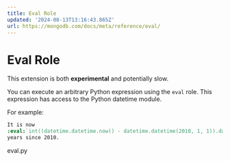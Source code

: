 ```yaml
---
title: Eval Role
updated: '2024-08-13T13:16:43.865Z'
url: https://mongodb.com/docs/meta/reference/eval/
---
```


# Eval Role

This extension is both **experimental** and potentially slow.

You can execute an arbitrary Python expression using the `eval` role. This expression has access to the Python datetime module.

For example:

```rst
It is now
:eval:`int((datetime.datetime.now() - datetime.datetime(2010, 1, 1)).days / 365.2425)`
years since 2010.
```

eval.py
